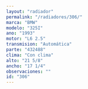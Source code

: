 ```yaml
---
layout: "radiador"
permalink: "/radiadores/306/"
marca: "BMW"
modelo: "325I"
ano: "1993"
motor: "L6 2.5"
transmision: "Automática"
parte: "432488"
clima: "Con clima"
alto: "21 5/8"
ancho: "17 1/4"
observaciones: ""
id: "306"
---
```


